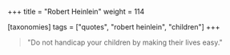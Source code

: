 +++
title = "Robert Heinlein"
weight = 114

[taxonomies]
tags = ["quotes", "robert heinlein", "children"]
+++

> "Do not handicap your children by making their lives easy."
